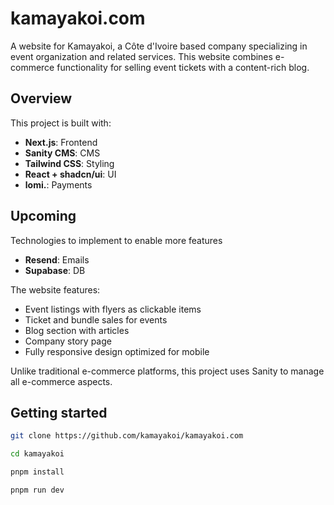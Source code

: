 # kamayakoi.com

A website for Kamayakoi, a Côte d'Ivoire based company specializing in event organization and related services. This website combines e-commerce functionality for selling event tickets with a content-rich blog.

## Overview

This project is built with:

- **Next.js**: Frontend
- **Sanity CMS**: CMS
- **Tailwind CSS**: Styling
- **React + shadcn/ui**: UI
- **lomi.**: Payments

## Upcoming

Technologies to implement to enable more features

- **Resend**: Emails
- **Supabase**: DB

The website features:

- Event listings with flyers as clickable items
- Ticket and bundle sales for events
- Blog section with articles
- Company story page
- Fully responsive design optimized for mobile

Unlike traditional e-commerce platforms, this project uses Sanity to manage all e-commerce aspects.

## Getting started

```bash
git clone https://github.com/kamayakoi/kamayakoi.com
```

```bash
cd kamayakoi
```

```bash
pnpm install
```

```bash
pnpm run dev
```
